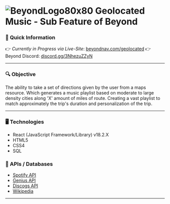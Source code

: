 # ![BeyondLogo80x80](https://user-images.githubusercontent.com/105527928/217377514-fd4d0262-ef68-4e70-abd5-d5187dc3c0fe.png) Geolocated Music - Sub Feature of Beyond

### 📄 Quick Information
👉 *Currently in Progress via Live-Site*: [beyondnav.com/geolocated](https://www.beyondnav.com/geolocated)
👉 Beyond Discord: [discord.gg/3NhezuZZyN](https://discord.gg/3NhezuZZyN)

---
### 🔍 Objective 
The ability to take a set of directions given by the user from a maps resource. Which generates a music playlist based on moderate to large density cities along 'X' amount of miles of route. Creating a vast playlist to match approximately the trip's duration and personalization of the trip.

---

### 🖥️ Technologies
* React (JavaScript Framework/Library) v18.2.X
* HTML5 
* CSS4
* SQL

### 📂 APIs / Databases
* [Spotify API](https://developer.spotify.com/)
* [Genius API](https://docs.genius.com/)
* [Discogs API](https://www.discogs.com/developers/#)
* [Wikipedia](https://www.wikipedia.org/)

---
